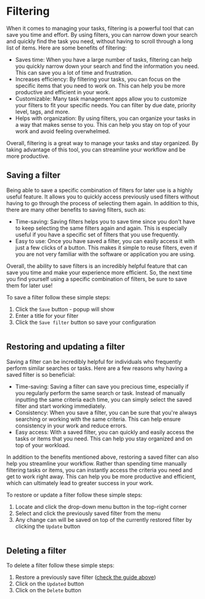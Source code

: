 # Filtering

When it comes to managing your tasks, filtering is a powerful tool that can save you time and effort. By using filters, you can narrow down your search and quickly find the task you need, without having to scroll through a long list of items. Here are some benefits of filtering:

- Saves time: When you have a large number of tasks, filtering can help you quickly narrow down your search and find the information you need. This can save you a lot of time and frustration.
- Increases efficiency: By filtering your tasks, you can focus on the specific items that you need to work on. This can help you be more productive and efficient in your work.
- Customizable: Many task management apps allow you to customize your filters to fit your specific needs. You can filter by due date, priority level, tags, and more.
- Helps with organization: By using filters, you can organize your tasks in a way that makes sense to you. This can help you stay on top of your work and avoid feeling overwhelmed.

Overall, filtering is a great way to manage your tasks and stay organized. By taking advantage of this tool, you can streamline your workflow and be more productive.

## Saving a filter
Being able to save a specific combination of filters for later use is a highly useful feature. It allows you to quickly access previously used filters without having to go through the process of selecting them again. In addition to this, there are many other benefits to saving filters, such as:

- Time-saving: Saving filters helps you to save time since you don't have to keep selecting the same filters again and again. This is especially useful if you have a specific set of filters that you use frequently.
- Easy to use: Once you have saved a filter, you can easily access it with just a few clicks of a button. This makes it simple to reuse filters, even if you are not very familiar with the software or application you are using.

Overall, the ability to save filters is an incredibly helpful feature that can save you time and make your experience more efficient. So, the next time you find yourself using a specific combination of filters, be sure to save them for later use!

To save a filter follow these simple steps:

1. Click the `Save` button - popup will show
2. Enter a title for your filter
3. Click the `Save filter` button so save your configuration

<p align="center">
    <img :src="$withBase('/assets/img/projects/filtering-saving.png')" width="50%">
</p>


## Restoring and updating a filter

Saving a filter can be incredibly helpful for individuals who frequently perform similar searches or tasks. Here are a few reasons why having a saved filter is so beneficial:

- Time-saving: Saving a filter can save you precious time, especially if you regularly perform the same search or task. Instead of manually inputting the same criteria each time, you can simply select the saved filter and start working immediately.
- Consistency: When you save a filter, you can be sure that you're always searching or working with the same criteria. This can help ensure consistency in your work and reduce errors.
- Easy access: With a saved filter, you can quickly and easily access the tasks or items that you need. This can help you stay organized and on top of your workload.

In addition to the benefits mentioned above, restoring a saved filter can also help you streamline your workflow. Rather than spending time manually filtering tasks or items, you can instantly access the criteria you need and get to work right away. This can help you be more productive and efficient, which can ultimately lead to greater success in your work.

To restore or update a filter follow these simple steps:

1. Locate and click the drop-down menu button in the top-right corner
2. Select and click the previously saved filter from the menu
3. Any change can will be saved on top of the currently restored filter by clicking the `Update` button

<p align="center">
    <img :src="$withBase('/assets/img/projects/filtering-restoring.png')" width="50%">
</p>

## Deleting a filter

To delete a filter follow these simple steps:

1. Restore a previously save filter ([check the guide above](./filtering.md#restoring-and-updating-a-filter))
2. Click on the `Updated` button
3. Click on the `Delete` button

<p align="center">
    <img :src="$withBase('/assets/img/projects/filtering-delete.png')" width="50%">
</p>